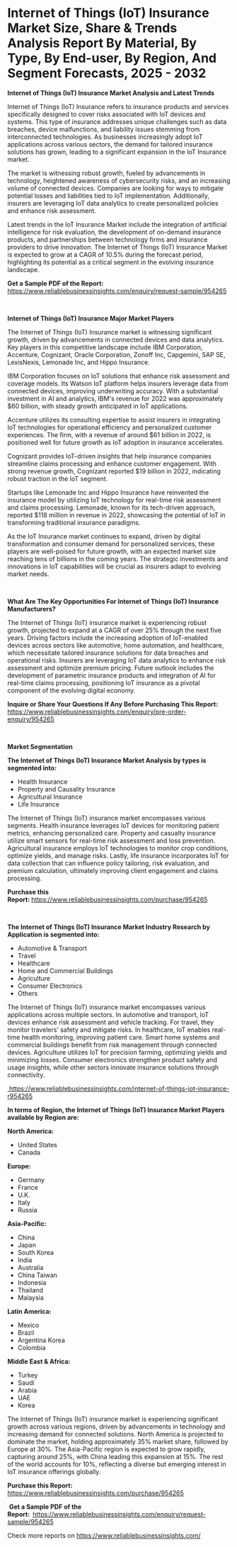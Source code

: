 <p><h1>Internet of Things (IoT) Insurance Market Size, Share & Trends Analysis Report By Material, By Type, By End-user, By Region, And Segment Forecasts, 2025 - 2032</h1></p><p><strong>Internet of Things (IoT) Insurance Market Analysis and Latest Trends</strong></p>
<p><p>Internet of Things (IoT) Insurance refers to insurance products and services specifically designed to cover risks associated with IoT devices and systems. This type of insurance addresses unique challenges such as data breaches, device malfunctions, and liability issues stemming from interconnected technologies. As businesses increasingly adopt IoT applications across various sectors, the demand for tailored insurance solutions has grown, leading to a significant expansion in the IoT Insurance market.</p><p>The market is witnessing robust growth, fueled by advancements in technology, heightened awareness of cybersecurity risks, and an increasing volume of connected devices. Companies are looking for ways to mitigate potential losses and liabilities tied to IoT implementation. Additionally, insurers are leveraging IoT data analytics to create personalized policies and enhance risk assessment.</p><p>Latest trends in the IoT Insurance Market include the integration of artificial intelligence for risk evaluation, the development of on-demand insurance products, and partnerships between technology firms and insurance providers to drive innovation. The Internet of Things (IoT) Insurance Market is expected to grow at a CAGR of 10.5% during the forecast period, highlighting its potential as a critical segment in the evolving insurance landscape.</p></p>
<p><strong>Get a Sample PDF of the Report:&nbsp;</strong> <a href="https://www.reliablebusinessinsights.com/enquiry/request-sample/954265?utm_campaign=2290&utm_medium=2&utm_source=Github&utm_content=ia&utm_term=05032025&utm_id=internet-of-things-iot-insurance">https://www.reliablebusinessinsights.com/enquiry/request-sample/954265</a></p>
<p>&nbsp;</p>
<p><strong>Internet of Things (IoT) Insurance Major Market Players</strong></p>
<p><p>The Internet of Things (IoT) Insurance market is witnessing significant growth, driven by advancements in connected devices and data analytics. Key players in this competitive landscape include IBM Corporation, Accenture, Cognizant, Oracle Corporation, Zonoff Inc, Capgemini, SAP SE, LexisNexis, Lemonade Inc, and Hippo Insurance.</p><p>IBM Corporation focuses on IoT solutions that enhance risk assessment and coverage models. Its Watson IoT platform helps insurers leverage data from connected devices, improving underwriting accuracy. With a substantial investment in AI and analytics, IBM's revenue for 2022 was approximately $60 billion, with steady growth anticipated in IoT applications.</p><p>Accenture utilizes its consulting expertise to assist insurers in integrating IoT technologies for operational efficiency and personalized customer experiences. The firm, with a revenue of around $61 billion in 2022, is positioned well for future growth as IoT adoption in insurance accelerates.</p><p>Cognizant provides IoT-driven insights that help insurance companies streamline claims processing and enhance customer engagement. With strong revenue growth, Cognizant reported $19 billion in 2022, indicating robust traction in the IoT segment.</p><p>Startups like Lemonade Inc and Hippo Insurance have reinvented the insurance model by utilizing IoT technology for real-time risk assessment and claims processing. Lemonade, known for its tech-driven approach, reported $118 million in revenue in 2022, showcasing the potential of IoT in transforming traditional insurance paradigms.</p><p>As the IoT Insurance market continues to expand, driven by digital transformation and consumer demand for personalized services, these players are well-poised for future growth, with an expected market size reaching tens of billions in the coming years. The strategic investments and innovations in IoT capabilities will be crucial as insurers adapt to evolving market needs.</p></p>
<p>&nbsp;</p>
<p><strong>What Are The Key Opportunities For Internet of Things (IoT) Insurance Manufacturers?</strong></p>
<p><p>The Internet of Things (IoT) insurance market is experiencing robust growth, projected to expand at a CAGR of over 25% through the next five years. Driving factors include the increasing adoption of IoT-enabled devices across sectors like automotive, home automation, and healthcare, which necessitate tailored insurance solutions for data breaches and operational risks. Insurers are leveraging IoT data analytics to enhance risk assessment and optimize premium pricing. Future outlook includes the development of parametric insurance products and integration of AI for real-time claims processing, positioning IoT insurance as a pivotal component of the evolving digital economy.</p></p>
<p><strong>Inquire or Share Your Questions If Any Before Purchasing This Report:</strong> <a href="https://www.reliablebusinessinsights.com/enquiry/pre-order-enquiry/954265?utm_campaign=2290&utm_medium=2&utm_source=Github&utm_content=ia&utm_term=05032025&utm_id=internet-of-things-iot-insurance">https://www.reliablebusinessinsights.com/enquiry/pre-order-enquiry/954265</a></p>
<p>&nbsp;</p>
<p><strong>Market Segmentation</strong></p>
<p><strong>The Internet of Things (IoT) Insurance Market Analysis by types is segmented into:</strong></p>
<p><ul><li>Health Insurance</li><li>Property and Causality Insurance</li><li>Agricultural Insurance</li><li>Life Insurance</li></ul></p>
<p><p>The Internet of Things (IoT) insurance market encompasses various segments. Health insurance leverages IoT devices for monitoring patient metrics, enhancing personalized care. Property and casualty insurance utilize smart sensors for real-time risk assessment and loss prevention. Agricultural insurance employs IoT technologies to monitor crop conditions, optimize yields, and manage risks. Lastly, life insurance incorporates IoT for data collection that can influence policy tailoring, risk evaluation, and premium calculation, ultimately improving client engagement and claims processing.</p></p>
<p><strong>Purchase this Report:&nbsp;</strong><a href="https://www.reliablebusinessinsights.com/purchase/954265?utm_campaign=2290&utm_medium=2&utm_source=Github&utm_content=ia&utm_term=05032025&utm_id=internet-of-things-iot-insurance">https://www.reliablebusinessinsights.com/purchase/954265</a></p>
<p>&nbsp;</p>
<p><strong>The Internet of Things (IoT) Insurance Market Industry Research by Application is segmented into:</strong></p>
<p><ul><li>Automotive & Transport</li><li>Travel</li><li>Healthcare</li><li>Home and Commercial Buildings</li><li>Agriculture</li><li>Consumer Electronics</li><li>Others</li></ul></p>
<p><p>The Internet of Things (IoT) insurance market encompasses various applications across multiple sectors. In automotive and transport, IoT devices enhance risk assessment and vehicle tracking. For travel, they monitor travelers’ safety and mitigate risks. In healthcare, IoT enables real-time health monitoring, improving patient care. Smart home systems and commercial buildings benefit from risk management through connected devices. Agriculture utilizes IoT for precision farming, optimizing yields and minimizing losses. Consumer electronics strengthen product safety and usage insights, while other sectors innovate insurance solutions through connectivity.</p></p>
<p><a href="https://www.reliablebusinessinsights.com/internet-of-things-iot-insurance-r954265?utm_campaign=2290&utm_medium=2&utm_source=Github&utm_content=ia&utm_term=05032025&utm_id=internet-of-things-iot-insurance">&nbsp;https://www.reliablebusinessinsights.com/internet-of-things-iot-insurance-r954265</a></p>
<p><strong>In terms of Region, the Internet of Things (IoT) Insurance Market Players available by Region are:</strong></p>
<p>
    <p> <strong> North America: </strong>
        <ul>
            <li>United States</li>
            <li>Canada</li>
        </ul>
        </p> 
    <p> <strong> Europe: </strong>
        <ul>
            <li>Germany</li>
            <li>France</li>
            <li>U.K.</li>
            <li>Italy</li>
            <li>Russia</li>
        </ul>
        </p> 
    <p> <strong> Asia-Pacific: </strong>
        <ul>
            <li>China</li>
            <li>Japan</li>
            <li>South Korea</li>
            <li>India</li>
            <li>Australia</li>
            <li>China Taiwan</li>
            <li>Indonesia</li>
            <li>Thailand</li>
            <li>Malaysia</li>
        </ul>
        </p> 
    <p> <strong> Latin America: </strong>
        <ul>
            <li>Mexico</li>
            <li>Brazil</li>
            <li>Argentina Korea</li>
            <li>Colombia</li>
        </ul>
        </p> 
    <p> <strong> Middle East & Africa: </strong>
        <ul>
            <li>Turkey</li>
            <li>Saudi</li>
            <li>Arabia</li>
            <li>UAE</li>
            <li>Korea</li>
        </ul>
    </p>
    </p>
<p><p>The Internet of Things (IoT) insurance market is experiencing significant growth across various regions, driven by advancements in technology and increasing demand for connected solutions. North America is projected to dominate the market, holding approximately 35% market share, followed by Europe at 30%. The Asia-Pacific region is expected to grow rapidly, capturing around 25%, with China leading this expansion at 15%. The rest of the world accounts for 10%, reflecting a diverse but emerging interest in IoT insurance offerings globally.</p></p>
<p><strong>Purchase this Report: </strong><a href="https://www.reliablebusinessinsights.com/purchase/954265?utm_campaign=2290&utm_medium=2&utm_source=Github&utm_content=ia&utm_term=05032025&utm_id=internet-of-things-iot-insurance">https://www.reliablebusinessinsights.com/purchase/954265</a></p>
<p>&nbsp;<strong>Get a Sample PDF of the Report:&nbsp;&nbsp;</strong><a href="https://www.reliablebusinessinsights.com/enquiry/request-sample/954265?utm_campaign=2290&utm_medium=2&utm_source=Github&utm_content=ia&utm_term=05032025&utm_id=internet-of-things-iot-insurance">https://www.reliablebusinessinsights.com/enquiry/request-sample/954265</a></p>
<p><strong></strong></p>
<p>Check more reports on <a href="https://www.reliablebusinessinsights.com/?utm_campaign=2290&utm_medium=2&utm_source=Github&utm_content=ia&utm_term=05032025&utm_id=internet-of-things-iot-insurance">https://www.reliablebusinessinsights.com/</a></p>